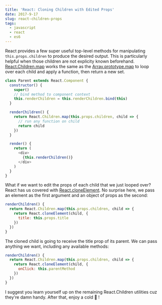 ```yaml
---
title: 'React: Cloning Children with Edited Props'
date: 2017-9-17
slug: react-children-props
tags:
  - javascript
  - react
  - es6
---
```


React provides a few super useful top-level methods for manipulating `this.props.children` to produce the desired output. This is particularly helpful when those children are not explicity known beforehand. [React.Children.map](https://reactjs.org/docs/react-api.html#reactchildrenmap) works the same as the [Array.prototype.map](https://developer.mozilla.org/en-US/docs/Web/JavaScript/Reference/Global_Objects/Array/map) to loop over each child and apply a function, then return a new set.

```javascript
class Parent extends React.Component {
  constructor() {
    super()
    // bind method to component context
    this.renderChildren = this.renderChildren.bind(this)
  }

  renderChildren() {
    return React.Children.map(this.props.children, child => {
      // run any function on child
      return child
    })
  }

  render() {
    return (
      <div>
        {this.renderChildren()}
      </div>
    )
  }
}
```

What if we want to edit the props of each child that we just looped over? React has us covered with [React.cloneElement](https://reactjs.org/docs/react-api.html#cloneelement). No surprise here, we pass an element as the first argument and an object of props as the second:
```javascript
renderChildren() {
  return React.Children.map(this.props.children, child => {
    return React.cloneElement(child, {
      title: this.props.title
    })
  })
}
```

The cloned child is going to receive the title prop of its parent. We can pass anything we want, including any available methods:
```javascript
renderChildren() {
  return React.Children.map(this.props.children, child => {
    return React.cloneElement(child, {
      onClick: this.parentMethod
    })
  })
}
```

I suggest you learn yourself up on the remaining React.Children utilities cuz they're damn handy. After that, enjoy a cold 🍺 !
